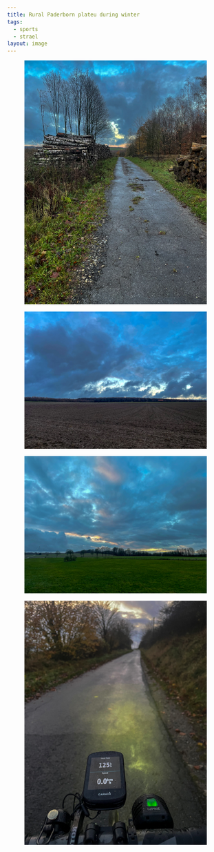 ```yaml
---
title: Rural Paderborn plateu during winter
tags:
  - sports
  - strael
layout: image
---
```

<figure>
<img src="/img/strael/IMG_4977.jpg" alt="A paved forest road">
</figure>

<figure alt="A plowed field with dramatic clouds">
<img src="/img/strael/IMG_4978.jpg">
</figure>

<figure alt="A wide dark green meadow with a dark blue, dramatic sky">
<img src="/img/strael/IMG_4979.jpg">
</figure>

<figure>
<img src="/img/strael/IMG_4980.jpg" alt="A dropbar handlebar with a mounted computer and battery lights pointing towards a paved rural road in the dark eventing hours.">
</figure>
